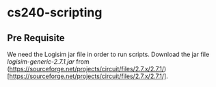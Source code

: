 # cs240-scripting

## Pre Requisite
We need the Logisim jar file in order to run scripts.
Download the jar file *logisim-generic-2.7.1.jar* from (https://sourceforge.net/projects/circuit/files/2.7.x/2.7.1/)[https://sourceforge.net/projects/circuit/files/2.7.x/2.7.1/].

